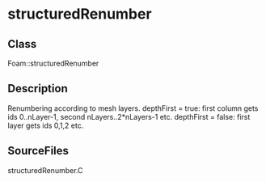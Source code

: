 # structuredRenumber 
## Class
Foam::structuredRenumber

## Description
Renumbering according to mesh layers.
depthFirst = true:
        first column gets ids 0..nLayer-1,
        second nLayers..2*nLayers-1 etc.
depthFirst = false:
        first layer gets ids 0,1,2 etc.

## SourceFiles
structuredRenumber.C

